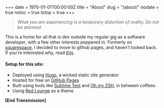 +++
date = 1970-01-01T00:00:00Z
title = "About"
slug = "/about/"
nodate = true
notoc = true
totop = true
+++

> *What you are experiencing is a temporary distortion of reality. Do not be alarmed.*

This is a home for all that is dev outside my regular gig as a software developer, with a few other interests peppered in. Formerly on [squarespace](http://squarespace.com/), I decided to move to github pages, and haven't looked back. If you're interested why, read [this](http://quandrei.github.io/2014/03/20/github-pages-transition/).

#### Setup for this site:

* Deployed using [Hugo](https://gohugo.io/), a wicked static site generator
* Hosted for free on [GitHub Pages](https://pages.github.com/)
* Built using tools like [Sublime Text](http://www.sublimetext.com/) and [Oh my ZSH](http://ohmyz.sh/), in between coffees
* Using [Red Lounge](http://themes.gohugo.io/redlounge/) as a theme


<strong>[End Transmission]</strong>